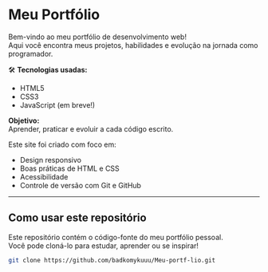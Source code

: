 # Meu Portfólio 

Bem-vindo ao meu portfólio de desenvolvimento web!  
Aqui você encontra meus projetos, habilidades e evolução na jornada como programador.

🛠 **Tecnologias usadas:**  
- HTML5  
- CSS3  
- JavaScript (em breve!)  

 **Objetivo:**  
Aprender, praticar e evoluir a cada código escrito.

 Este site foi criado com foco em:
- Design responsivo  
- Boas práticas de HTML e CSS  
- Acessibilidade  
- Controle de versão com Git e GitHub  

---

##  Como usar este repositório

Este repositório contém o código-fonte do meu portfólio pessoal.  
Você pode cloná-lo para estudar, aprender ou se inspirar!

```bash
git clone https://github.com/badkomykuuu/Meu-portf-lio.git
